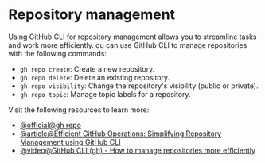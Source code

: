 # Repository management

Using GitHub CLI for repository management allows you to streamline tasks and work more efficiently. ou can use GitHub CLI to manage repositories with the following commands:

- `gh repo create`: Create a new repository.
- `gh repo delete`: Delete an existing repository.
- `gh repo visibility`: Change the repository's visibility (public or private).
- `gh repo topic`: Manage topic labels for a repository.

Visit the following resources to learn more:

- [@official@gh repo](https://cli.github.com/manual/gh_repo)
- [@article@Efficient GitHub Operations: Simplifying Repository Management using GitHub CLI](https://dev.to/yutee_okon/efficient-github-operations-simplifying-repository-management-using-github-cli-190l)
- [@video@GitHub CLI (gh) - How to manage repositories more efficiently](https://www.youtube.com/watch?v=BII6ZY2Rnlc)